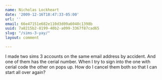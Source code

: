 ```yaml
---
name: Nicholas Lockheart
date: '2009-12-16T18:47:33-05:00'
url: ''
email: 66e47151e682e110d3d09a6048c1398b
uuid: 7a8215b2-8199-40b2-a099-3367f87cad65
slug: "/sims-3-yay/"
layout: comment

---
```


I made two sims 3 accounts on the same email address by accident. And one of them has the cerial number. When I try to sign into the one with cerial code the other on pops up. How do I cancel them both so that I can start all over again?
